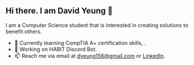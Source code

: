 ## Hi there. I am David Yeung 👋
I am a Computer Science student that is interested in creating solutions to benefit others.

- 🌱 Currently learning CompTIA A+ certification skills, .
- 🔭 Working on HABIT Discord Bot.
- 📫 Reach me via email at dyeung156@gmail.com or [LinkedIn](https://www.linkedin.com/in/dyeung156/).

<!--
**Dyeung156/Dyeung156** is a ✨ _special_ ✨ repository because its `README.md` (this file) appears on your GitHub profile.

Here are some ideas to get you started:

- 🔭 I’m currently working on ...
- 🌱 I’m currently learning ...
- 👯 I’m looking to collaborate on ...
- 🤔 I’m looking for help with ...
- 💬 Ask me about ...
- 📫 How to reach me: ...
- 😄 Pronouns: ...
- ⚡ Fun fact: ...
-->
